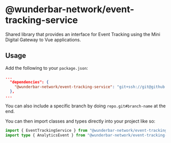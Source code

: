 # @wunderbar-network/event-tracking-service

Shared library that provides an interface for Event Tracking using the Mini Digital Gateway to Vue applications.

## Usage

Add the following to your `package.json`:

```json
...
  "dependencies": {
    "@wunderbar-network/event-tracking-service": "git+ssh://git@github.com:WunderbarNetwork/event-tracking-service.git",
  },
...
```

You can also include a specific branch by doing `repo.git#branch-name` at the end.

You can then import classes and types directly into your project like so:

```ts
import { EventTrackingService } from "@wunderbar-network/event-tracking-service";
import type { AnalyticsEvent } from "@wunderbar-network/event-tracking-service";
```
